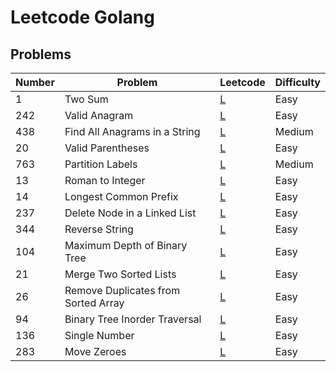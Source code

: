 # Leetcode Golang

## Problems

| Number | Problem | Leetcode | Difficulty |
| ------ | ------- | -------- | ---------- |
| 1 | Two Sum | [L](https://leetcode.com/problems/two-sum/) | Easy |
| 242 | Valid Anagram | [L](https://leetcode.com/problems/valid-anagram/) | Easy |
| 438 | Find All Anagrams in a String | [L](https://leetcode.com/problems/find-all-anagrams-in-a-string/) | Medium |
| 20 | Valid Parentheses | [L](https://leetcode.com/problems/valid-parentheses/) | Easy |
| 763 | Partition Labels | [L](https://leetcode.com/problems/partition-labels/) | Medium |
| 13 | Roman to Integer | [L](https://leetcode.com/problems/roman-to-integer/) | Easy |
| 14 | Longest Common Prefix | [L](https://leetcode.com/problems/longest-common-prefix/) | Easy |
| 237 | Delete Node in a Linked List | [L](https://leetcode.com/problems/delete-node-in-a-linked-list/) | Easy |
| 344 | Reverse String | [L](https://leetcode.com/problems/reverse-string/) | Easy |
| 104 | Maximum Depth of Binary Tree | [L](https://leetcode.com/problems/maximum-depth-of-binary-tree/) | Easy |
| 21 | Merge Two Sorted Lists | [L](https://leetcode.com/problems/merge-two-sorted-lists/) | Easy |
| 26 | Remove Duplicates from Sorted Array | [L](https://leetcode.com/problems/remove-duplicates-from-sorted-array/) | Easy |
| 94 | Binary Tree Inorder Traversal | [L](https://leetcode.com/problems/binary-tree-inorder-traversal/) | Easy |
| 136 | Single Number | [L](https://leetcode.com/problems/single-number/) | Easy |
| 283 | Move Zeroes | [L](https://leetcode.com/problems/move-zeroes/) | Easy |